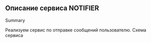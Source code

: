 <h2>Описание сервиса NOTIFIER</h2>

Summary

Реализуем сервис по отправке сообщений пользователю.
Схема сервиса

